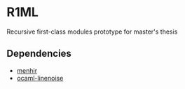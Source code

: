 # R1ML

Recursive first-class modules prototype for master's thesis

## Dependencies

* [menhir](http://gallium.inria.fr/~fpottier/menhir/)
* [ocaml-linenoise](https://github.com/ocaml-community/ocaml-linenoise)

